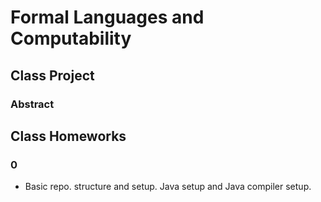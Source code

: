 # Formal Languages and Computability

## Class Project

### Abstract

## Class Homeworks

### 0 

- Basic repo. structure and setup. Java setup and Java compiler setup.
